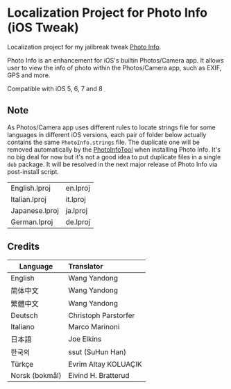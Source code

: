 # Localization Project for Photo Info (iOS Tweak)

Localization project for my jailbreak tweak [Photo Info](http://cydia.saurik.com/package/org.thebigboss.photoinfo/).

Photo Info is an enhancement for iOS's builtin Photos/Camera app. It allows user to view the info of photo within the Photos/Camera app, such as EXIF, GPS and more.

Compatible with iOS 5, 6, 7 and 8

## Note

As Photos/Camera app uses different rules to locate strings file for some languages in different iOS versions, each pair of folder below actually contains the same ```PhotoInfo.strings``` file. The duplicate one will be removed automatically by the [PhotoInfoTool](https://github.com/wangyandong-ningxia/photoinfo-localization/blob/master/Tool/PhotoInfoTool.m) when installing Photo Info. It's no big deal for now but it's not a good idea to put duplicate files in a single ```deb``` package. It will be resolved in the next major release of Photo Info via post-install script.

 <table>
  <tr>
    <td>English.lproj</td>
    <td>en.lproj</td>
  </tr>
  <tr>
    <td>Italian.lproj</td>
    <td>it.lproj</td>
  </tr>
  <tr>
    <td>Japanese.lproj</td>
    <td>ja.lproj</td>
  </tr>
  <tr>
    <td>German.lproj</td>
    <td>de.lproj</td>
  </tr>
</table>



## Credits

| Language | Translator  |
| ---------|:-------------|
| English | Wang Yandong |
| 简体中文 | Wang Yandong |
| 繁體中文 | Wang Yandong |
| Deutsch | Christoph Parstorfer |
| Italiano | Marco Marinoni |
| 日本語 | Joe Elkins |
| 한국의 | ssut (SuHun Han) |
| Türkçe | Evrim Altay KOLUAÇIK |
| Norsk (bokmål) | Eivind H. Bratterud |
